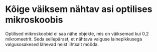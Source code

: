 # Kõige väiksem nähtav asi optilises mikroskoobis

Optilised mikroskoobid ei saa nähe objekte, mis on väiksemad kui 0,2
mikromeetrit. Seda sellepärast, et nähtava valguse lainepikkusega valgusosakesed
lähevad neist lihtsalt mööda.
